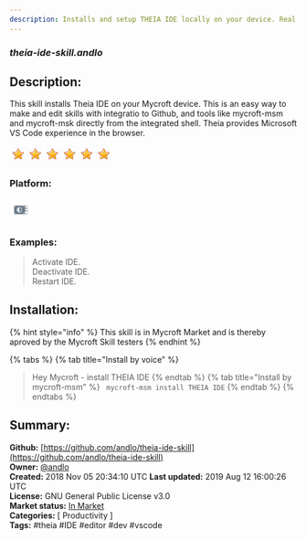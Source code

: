 ```yaml
---
description: Installs and setup THEIA IDE locally on your device. Real VS Code experience
---
```


### _theia-ide-skill.andlo_  
## Description:  
This skill installs Theia IDE on your Mycroft device. This is an easy way to make and edit skills
with integratio to Github, and tools like mycroft-msm and mycroft-msk directly from the integrated
shell.
Theia provides Microsoft VS Code experience in the browser.
  
![](../.gitbook/assets/star.png)![](../.gitbook/assets/star.png)![](../.gitbook/assets/star.png)![](../.gitbook/assets/star.png)![](../.gitbook/assets/star.png)![](../.gitbook/assets/star.png)  
  
### Platform:  
 ![Picroft](../.gitbook/assets/picroft-icon.png)   
### Examples:  
> Activate IDE.  
> Deactivate IDE.  
> Restart IDE.  
  
## Installation:  
{% hint style="info" %}
This skill is in Mycroft Market and is thereby aproved by the Mycroft Skill testers
{% endhint %}
    
{% tabs %}
{% tab title="Install by voice" %}
> Hey Mycroft - install THEIA IDE
{% endtab %}
  {% tab title="Install by mycroft-msm" %}
``` mycroft-msm install THEIA IDE```
{% endtab %}
  {% endtabs %}
    
## Summary:  
**Github:** [https://github.com/andlo/theia-ide-skill](https://github.com/andlo/theia-ide-skill)  
**Owner:** [@andlo](https://github.com/andlo)  
**Created:** 2018 Nov 05 20:34:10 UTC  **Last updated:** 2019 Aug 12 16:00:26 UTC  
**License:** GNU General Public License v3.0  
**Market status:** [In Market](https://market.mycroft.ai/skill/theia-ide)  
**Categories:** [ Productivity ]   
**Tags:** \#theia \#IDE \#editor \#dev \#vscode   
